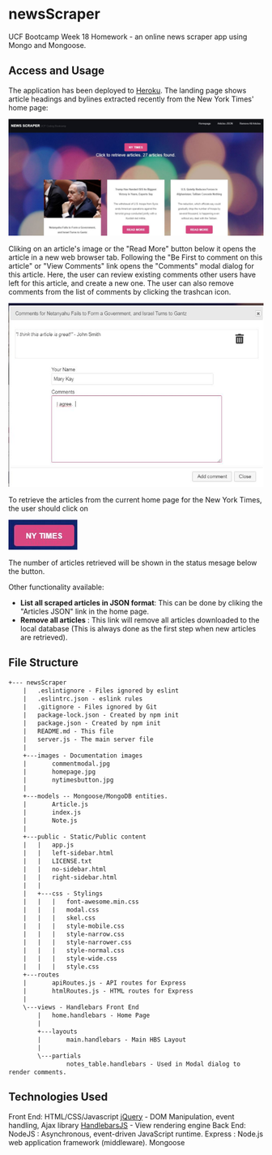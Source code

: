 # newsScraper
UCF Bootcamp Week 18 Homework - an online news scraper app using Mongo and Mongoose.

## Access and Usage
The application has been deployed to [Heroku](https://damp-tor-55631.herokuapp.com/articles).  The landing page shows article headings and bylines extracted recently from the New York Times' home page:

![newsScraper landing page](https://github.com/j0serobles/newsScraper/blob/master/images/homepage.jpg)

Cliking on an article's image or the "Read More" button below it opens the article in a new web browser tab. 
Following the "Be First to comment on this article" or "View Comments" link opens the "Comments" modal dialog for this article.  Here, the user can review existing comments other users have left for this article, and create a new one.
The user can also remove comments from the list of comments by clicking the trashcan icon.

![Article Comments modal Dialog](https://github.com/j0serobles/newsScraper/blob/master/images/commentmodal.jpg)

To retrieve the articles from the current home page for the New York Times, the user should click on 

![NY Times button](https://github.com/j0serobles/newsScraper/blob/master/images/nytimesbutton.jpg)

The number of articles retrieved will be shown in the status mesage below the button.

Other functionality available:

 - **List all scraped articles in JSON format**: This can be done by cliking the "Articles JSON" link in the home page.
 - **Remove all articles** : This link will remove all articles downloaded to the local database (This is always done as the first step when new articles are retrieved). 


## File Structure

    +--- newsScraper
        |   .eslintignore - Files ignored by eslint
        |   .eslintrc.json - eslink rules
        |   .gitignore - Files ignored by Git
        |   package-lock.json - Created by npm init
        |   package.json - Created by npm init
        |   README.md - This file
        |   server.js - The main server file
        |   
        +---images - Documentation images
        |       commentmodal.jpg
        |       homepage.jpg
        |       nytimesbutton.jpg
        |       
        +---models -- Mongoose/MongoDB entities.
        |       Article.js
        |       index.js
        |       Note.js
        |       
        +---public - Static/Public content
        |   |   app.js
        |   |   left-sidebar.html
        |   |   LICENSE.txt
        |   |   no-sidebar.html
        |   |   right-sidebar.html
        |   |   
        |   +---css - Stylings
        |   |   |   font-awesome.min.css
        |   |   |   modal.css
        |   |   |   skel.css
        |   |   |   style-mobile.css
        |   |   |   style-narrow.css
        |   |   |   style-narrower.css
        |   |   |   style-normal.css
        |   |   |   style-wide.css
        |   |   |   style.css
        +---routes
        |       apiRoutes.js - API routes for Express
        |       htmlRoutes.js - HTML routes for Express
        |       
        \---views - Handlebars Front End
            |   home.handlebars - Home Page
            |   
            +---layouts
            |       main.handlebars - Main HBS Layout
            |       
            \---partials
                    notes_table.handlebars - Used in Modal dialog to render comments.
                   
## Technologies Used
Front End:
HTML/CSS/Javascript
[jQuery](https://jquery.com/) - DOM Manipulation, event handling, Ajax library
[HandlebarsJS](https://handlebarsjs.com/) - View rendering engine
Back End:
NodeJS : Asynchronous, event-driven JavaScript runtime.
Express : Node.js web application framework (middleware).
Mongoose

<!--stackedit_data:
eyJoaXN0b3J5IjpbMTQ3MTM2ODIzNSwxOTg2MDE2MjE0LDE1OD
EzNTI3ODcsMzAzNzkyMTY4XX0=
-->